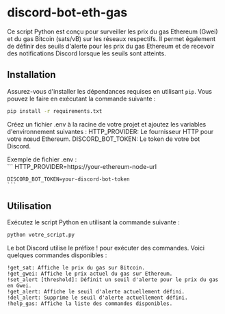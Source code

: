 # discord-bot-eth-gas

Ce script Python est conçu pour surveiller les prix du gas Ethereum (Gwei) et du gas Bitcoin (sats/vB) sur les réseaux respectifs. Il permet également de définir des seuils d'alerte pour les prix du gas Ethereum et de recevoir des notifications Discord lorsque les seuils sont atteints.

## Installation

Assurez-vous d'installer les dépendances requises en utilisant `pip`. Vous pouvez le faire en exécutant la commande suivante :

   ```bash
   pip install -r requirements.txt
   ```
Créez un fichier .env à la racine de votre projet et ajoutez les variables d'environnement suivantes :
   HTTP_PROVIDER: Le fournisseur HTTP pour votre nœud Ethereum.
   DISCORD_BOT_TOKEN: Le token de votre bot Discord.

Exemple de fichier .env :  
    ```
    HTTP_PROVIDER=https://your-ethereum-node-url
    
    DISCORD_BOT_TOKEN=your-discord-bot-token
    ```
## Utilisation

Exécutez le script Python en utilisant la commande suivante :

   ```bash
python votre_script.py
   ```

Le bot Discord utilise le préfixe ! pour exécuter des commandes. Voici quelques commandes disponibles :

    !get_sat: Affiche le prix du gas sur Bitcoin.
    !get_gwei: Affiche le prix actuel du gas sur Ethereum.
    !set_alert [threshold]: Définit un seuil d'alerte pour le prix du gas en Gwei.
    !get_alert: Affiche le seuil d'alerte actuellement défini.
    !del_alert: Supprime le seuil d'alerte actuellement défini.
    !help_gas: Affiche la liste des commandes disponibles.
